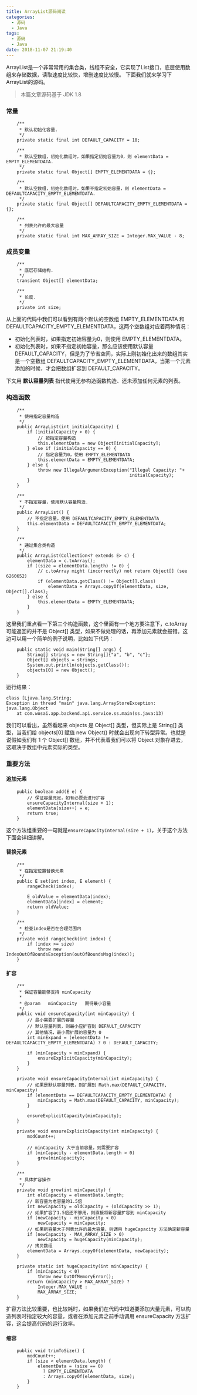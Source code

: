 ```yaml
---
title: ArrayList源码阅读
categories:
  - 源码
  - Java
tags:
  - 源码
  - Java
date: 2018-11-07 21:19:40
---
```


ArrayList是一个非常常用的集合类，线程不安全，它实现了List接口，底层使用数组来存储数据，读取速度比较快，增删速度比较慢。<!-- more --> 下面我们就来学习下ArrayList的源码。

> 本篇文章源码基于 JDK 1.8

### 常量

```
    /**
     * 默认初始化容量.
     */
    private static final int DEFAULT_CAPACITY = 10;

    /**
     * 默认空数组，初始化数组时，如果指定初始容量为0，则 elementData = EMPTY_ELEMENTDATA.
     */
    private static final Object[] EMPTY_ELEMENTDATA = {};

    /**
     * 默认空数组，初始化数组时，如果不指定初始容量，则 elementData = DEFAULTCAPACITY_EMPTY_ELEMENTDATA.
     */
    private static final Object[] DEFAULTCAPACITY_EMPTY_ELEMENTDATA = {};
    
    /**
     * 列表允许的最大容量
     */
    private static final int MAX_ARRAY_SIZE = Integer.MAX_VALUE - 8;
```

### 成员变量

```   
    /**
     * 底层存储结构.
     */
    transient Object[] elementData;
    
    /**
     * 长度.
     */
    private int size;
```

从上面的代码中我们可以看到有两个默认的空数组 EMPTY_ELEMENTDATA 和 DEFAULTCAPACITY_EMPTY_ELEMENTDATA，这两个空数组对应着两种情况：

- 初始化列表时，如果指定初始容量为0，则使用 EMPTY_ELEMENTDATA。
- 初始化列表时，如果不指定初始容量，那么应该使用默认容量 DEFAULT_CAPACITY，但是为了节省空间，实际上刚初始化出来的数组其实是一个空数组 DEFAULTCAPACITY_EMPTY_ELEMENTDATA，当第一个元素添加的时候，才会把数组扩容到 DEFAULT_CAPACITY。

下文用 **默认容量列表** 指代使用无参构造函数构造、还未添加任何元素的列表。

### 构造函数

```
    /**
     * 使用指定容量构造
     */
    public ArrayList(int initialCapacity) {
        if (initialCapacity > 0) {
            // 按指定容量构造
            this.elementData = new Object[initialCapacity];
        } else if (initialCapacity == 0) {
            // 指定容量为0，使用 EMPTY_ELEMENTDATA
            this.elementData = EMPTY_ELEMENTDATA;
        } else {
            throw new IllegalArgumentException("Illegal Capacity: "+
                                               initialCapacity);
        }
    }

    /**
     * 不指定容量，使用默认容量构造.
     */
    public ArrayList() {
        // 不指定容量，使用 DEFAULTCAPACITY_EMPTY_ELEMENTDATA
        this.elementData = DEFAULTCAPACITY_EMPTY_ELEMENTDATA;
    }

    /**
     * 通过集合类构造
     */
    public ArrayList(Collection<? extends E> c) {
        elementData = c.toArray();
        if ((size = elementData.length) != 0) {
            // c.toArray might (incorrectly) not return Object[] (see 6260652)
            if (elementData.getClass() != Object[].class)
                elementData = Arrays.copyOf(elementData, size, Object[].class);
        } else {
            this.elementData = EMPTY_ELEMENTDATA;
        }
    }

```

这里我们重点看一下第三个构造函数，这个里面有一个地方要注意下，c.toArray 可能返回的并不是 Object[] 类型，如果不做处理的话，再添加元素就会报错。这边可以用一个简单的例子说明，比如如下代码：

```
    public static void main(String[] args) {
        String[] strings = new String[]{"a", "b", "c"};
        Object[] objects = strings;
        System.out.println(objects.getClass());
        objects[0] = new Object();
    }
``` 

运行结果：

```
class [Ljava.lang.String;
Exception in thread "main" java.lang.ArrayStoreException: java.lang.Object
	at com.wosai.app.backend.api.service.ss.main(ss.java:13)
```

我们可以看出，虽然看起来 objects 是 Object[] 类型，但实际上是 String[] 类型，当我们给 objects[0] 赋值 new Object() 时就会出现向下转型异常。也就是说假如我们有 1 个 Object[] 数组，并不代表着我们可以将 Object 对象存进去，这取决于数组中元素实际的类型。


### 重要方法


#### 追加元素

```
    public boolean add(E e) {
        // 保证容量充足，如有必要会进行扩容
        ensureCapacityInternal(size + 1);
        elementData[size++] = e;
        return true;
    }
```

这个方法组重要的一句就是```ensureCapacityInternal(size + 1)```，关于这个方法下面会详细讲解。


#### 替换元素

```
    /**
     * 在指定位置替换元素
     */
    public E set(int index, E element) {
        rangeCheck(index);

        E oldValue = elementData(index);
        elementData[index] = element;
        return oldValue;
    }
    
    /**
     * 检查index是否在合理范围内
     */
    private void rangeCheck(int index) {
        if (index >= size)
            throw new IndexOutOfBoundsException(outOfBoundsMsg(index));
    }    
```


#### 扩容

```
    /**
     * 保证容量能够支持 minCapacity
     *
     * @param   minCapacity   期待最小容量
     */
    public void ensureCapacity(int minCapacity) {
        // 最小需要扩展的容量
        // 默认容量列表，则最小应扩容到 DEFAULT_CAPACITY
        // 其他情况，最小需扩展的容量为 0
        int minExpand = (elementData != DEFAULTCAPACITY_EMPTY_ELEMENTDATA) ? 0 : DEFAULT_CAPACITY;

        if (minCapacity > minExpand) {
            ensureExplicitCapacity(minCapacity);
        }
    }

    private void ensureCapacityInternal(int minCapacity) {
        // 如果是默认容量列表，则扩展到 Math.max(DEFAULT_CAPACITY, minCapacity)
        if (elementData == DEFAULTCAPACITY_EMPTY_ELEMENTDATA) {
            minCapacity = Math.max(DEFAULT_CAPACITY, minCapacity);
        }

        ensureExplicitCapacity(minCapacity);
    }

    private void ensureExplicitCapacity(int minCapacity) {
        modCount++;

        // minCapacity 大于当前容量，则需要扩容
        if (minCapacity - elementData.length > 0)
            grow(minCapacity);
    }
    
    /**
     * 具体扩容操作
     */
    private void grow(int minCapacity) {
        int oldCapacity = elementData.length;
        // 新容量为老容量的1.5倍
        int newCapacity = oldCapacity + (oldCapacity >> 1);
        // 如果扩容了1.5倍还不够用，则直接将新容量扩容到 minCapacity
        if (newCapacity - minCapacity < 0)
            newCapacity = minCapacity;
        // 如果新容量大于列表允许的最大容量，则调用 hugeCapacity 方法确定新容量
        if (newCapacity - MAX_ARRAY_SIZE > 0)
            newCapacity = hugeCapacity(minCapacity);
        // 拷贝数组
        elementData = Arrays.copyOf(elementData, newCapacity);
    }
    
    private static int hugeCapacity(int minCapacity) {
        if (minCapacity < 0)
            throw new OutOfMemoryError();
        return (minCapacity > MAX_ARRAY_SIZE) ?
            Integer.MAX_VALUE :
            MAX_ARRAY_SIZE;
    }
```

扩容方法比较重要，也比较耗时，如果我们在代码中知道要添加大量元素，可以构造列表时指定较大的容量，或者在添加元素之前手动调用 ensureCapacity 方法扩容，这会提高代码的运行效率。

#### 缩容

```
    public void trimToSize() {
        modCount++;
        if (size < elementData.length) {
            elementData = (size == 0)
              ? EMPTY_ELEMENTDATA
              : Arrays.copyOf(elementData, size);
        }
    }
```
